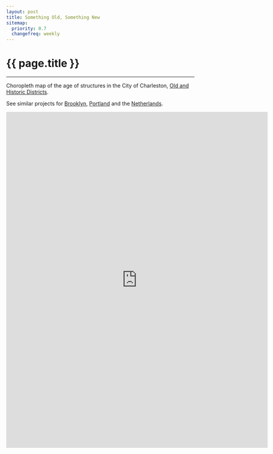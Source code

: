 ```yaml
---
layout: post
title: Something Old, Something New
sitemap:
  priority: 0.7
  changefreq: weekly
---
```


# {{ page.title }}
---------------------------------------

Choropleth map of the age of structures in the City of Charleston, [Old and Historic Districts](http://www.charleston-sc.gov/DocumentCenter/View/1270).

See similar projects for [Brooklyn](http://bklynr.com/block-by-block-brooklyns-past-and-present/), [Portland](http://www.theatlanticcities.com/neighborhoods/2013/07/vivid-mesmerizing-map-age-buildings-portland/6196/) and the [Netherlands](http://dev.citysdk.waag.org/buildings/).

<iframe width='700' height='900' style="border:0" src='https://a.tiles.mapbox.com/v3/sethrylan.gi7o1lid/mm/zoompan,zoomwheel,geocoder,legend,share.html?secure=1#14/32.7871/-79.9451'></iframe>
